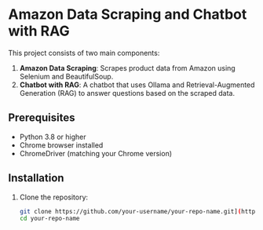 # Amazon Data Scraping and Chatbot with RAG

This project consists of two main components:
1. **Amazon Data Scraping**: Scrapes product data from Amazon using Selenium and BeautifulSoup.
2. **Chatbot with RAG**: A chatbot that uses Ollama and Retrieval-Augmented Generation (RAG) to answer questions based on the scraped data.

## Prerequisites

- Python 3.8 or higher
- Chrome browser installed
- ChromeDriver (matching your Chrome version)

## Installation

1. Clone the repository:
   ```bash
   git clone https://github.com/your-username/your-repo-name.git](https://github.com/Tanjeelur/Chatbot-ollama-CSV-RAG-.git
   cd your-repo-name

